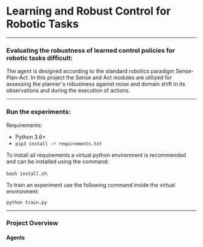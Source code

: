 # Learning and Robust Control for Robotic Tasks

---

### Evaluating the robustness of learned control policies for robotic tasks difficult:

The agent is designed according to the standard robotics paradigm Sense-Plan-Act. In this project the Sense and Act
modules are utilized for assessing the planner's robustness against noise and domain shift in its observations and
during the execution of actions.

---

### Run the experiments:

Requirements:
- Python 3.6+
- `pip3 install -r requirements.txt`

To install all requirements a virtual python environment is recommended and can be installed using the command:

```bash install.sh```.

To train an experiment use the following command inside the virtual environment:

```python train.py```

---

### Project Overview
#### Agents
